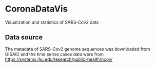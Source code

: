 # CoronaDataVis
Visualization and statistics of SARS-Cov2 data

## Data source

The metadata of SARS-Cov2 genome sequences was downloaded from GISAID and the time series cases data were from https://systems.jhu.edu/research/public-health/ncov/
